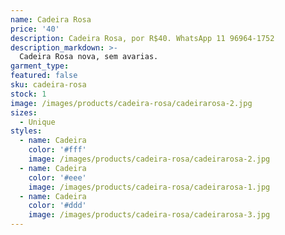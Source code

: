 ```yaml
---
name: Cadeira Rosa
price: '40'
description: Cadeira Rosa, por R$40. WhatsApp 11 96964-1752
description_markdown: >-
  Cadeira Rosa nova, sem avarias.
garment_type:
featured: false
sku: cadeira-rosa
stock: 1
image: /images/products/cadeira-rosa/cadeirarosa-2.jpg
sizes:
  - Unique
styles:
  - name: Cadeira
    color: '#fff'
    image: /images/products/cadeira-rosa/cadeirarosa-2.jpg
  - name: Cadeira
    color: '#eee'
    image: /images/products/cadeira-rosa/cadeirarosa-1.jpg
  - name: Cadeira
    color: '#ddd'
    image: /images/products/cadeira-rosa/cadeirarosa-3.jpg
---
```

